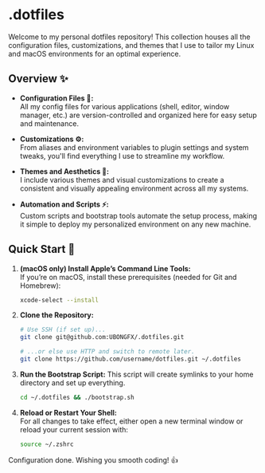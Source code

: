# .dotfiles 

Welcome to my personal dotfiles repository! This collection houses all the configuration files, customizations, and themes that I use to tailor my Linux and macOS environments for an optimal experience. 

## Overview ✨

- **Configuration Files 📝:**  
  All my config files for various applications (shell, editor, window manager, etc.) are version-controlled and organized here for easy setup and maintenance.

- **Customizations ⚙️:**  
  From aliases and environment variables to plugin settings and system tweaks, you'll find everything I use to streamline my workflow.

- **Themes and Aesthetics 🎨:**  
  I include various themes and visual customizations to create a consistent and visually appealing environment across all my systems.

- **Automation and Scripts ⚡:**  
  Custom scripts and bootstrap tools automate the setup process, making it simple to deploy my personalized environment on any new machine.

## Quick Start 🚀

1. **(macOS only) Install Apple’s Command Line Tools:**  
   If you’re on macOS, install these prerequisites (needed for Git and Homebrew):
   ```bash
   xcode-select --install
   ``` 

2. **Clone the Repository:**
   ```bash
   # Use SSH (if set up)...
   git clone git@github.com:UBONGFX/.dotfiles.git

   # ...or else use HTTP and switch to remote later.
   git clone https://github.com/username/dotfiles.git ~/.dotfiles
   ```

3. **Run the Bootstrap Script:**
This script will create symlinks to your home directory and set up everything.
   ```bash
   cd ~/.dotfiles && ./bootstrap.sh
   ```

4. **Reload or Restart Your Shell:**  
   For all changes to take effect, either open a new terminal window or reload your current session with:
   ```bash
   source ~/.zshrc
   ```

Configuration done. Wishing you smooth coding! 👍
